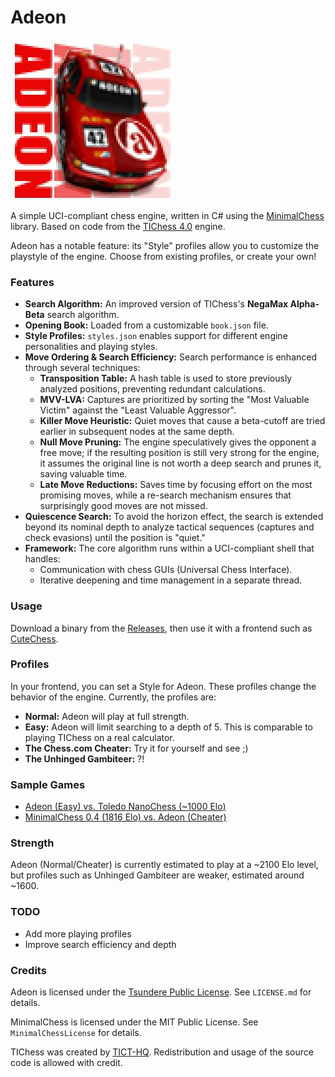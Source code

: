 # Adeon

![Adeon](docs/Adeon.jpg)

A simple UCI-compliant chess engine, written in C# using the [MinimalChess](https://github.com/lithander/MinimalChessEngine) library. Based on code from the [TIChess 4.0](http://tict.ticalc.org/projects.html) engine.

Adeon has a notable feature: its "Style" profiles allow you to customize the playstyle of the engine. Choose from existing profiles, or create your own!

### Features

*   **Search Algorithm:** An improved version of TIChess's **NegaMax Alpha-Beta** search algorithm.
*   **Opening Book:** Loaded from a customizable `book.json` file.
*   **Style Profiles:** `styles.json` enables support for different engine personalities and playing styles.
*   **Move Ordering & Search Efficiency:** Search performance is enhanced through several techniques:
    *   **Transposition Table:** A hash table is used to store previously analyzed positions, preventing redundant calculations.
    *   **MVV-LVA:** Captures are prioritized by sorting the "Most Valuable Victim" against the "Least Valuable Aggressor".
    *   **Killer Move Heuristic:** Quiet moves that cause a beta-cutoff are tried earlier in subsequent nodes at the same depth.
    *   **Null Move Pruning:** The engine speculatively gives the opponent a free move; if the resulting position is still very strong for the engine, it assumes the original line is not worth a deep search and prunes it, saving valuable time.
    *   **Late Move Reductions:** Saves time by focusing effort on the most promising moves, while a re-search mechanism ensures that surprisingly good moves are not missed.
*   **Quiescence Search:** To avoid the horizon effect, the search is extended beyond its nominal depth to analyze tactical sequences (captures and check evasions) until the position is "quiet."
*   **Framework:** The core algorithm runs within a UCI-compliant shell that handles:
    *   Communication with chess GUIs (Universal Chess Interface).
    *   Iterative deepening and time management in a separate thread.

### Usage

Download a binary from the [Releases](https://github.com/KawaiiFiveO/Adeon/releases), then use it with a frontend such as [CuteChess](https://github.com/cutechess/cutechess).

### Profiles

In your frontend, you can set a Style for Adeon. These profiles change the behavior of the engine. Currently, the profiles are:

*  **Normal:** Adeon will play at full strength.
*  **Easy:** Adeon will limit searching to a depth of 5. This is comparable to playing TIChess on a real calculator.
*  **The Chess.com Cheater:** Try it for yourself and see ;)
*  **The Unhinged Gambiteer:** ?!

### Sample Games

*  [Adeon (Easy) vs. Toledo NanoChess (~1000 Elo)](https://lichess.org/PuLBl7df)
*  [MinimalChess 0.4 (1816 Elo) vs. Adeon (Cheater)](https://lichess.org/zuWyxMC2)

### Strength

Adeon (Normal/Cheater) is currently estimated to play at a ~2100 Elo level, but profiles such as Unhinged Gambiteer are weaker, estimated around ~1600.

### TODO

* Add more playing profiles
* Improve search efficiency and depth

### Credits

Adeon is licensed under the [Tsundere Public License](https://llamawa.re/licenses/). See `LICENSE.md` for details.

MinimalChess is licensed under the MIT Public License. See `MinimalChessLicense` for details.

TIChess was created by [TICT-HQ](http://tict.ticalc.org/). Redistribution and usage of the source code is allowed with credit.